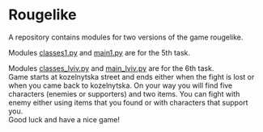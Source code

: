 # Rougelike
A repository contains modules for two versions of the game rougelike.<br>

Modules [classes1.py](classes1.py) and [main1.py](main1.py) are for the 5th task.<br>

Modules [classes_lviv.py](classes_lviv.py) and [main_lviv.py](main_lviv.py) are for the 6th task.<br>
Game starts at kozelnytska street and ends either when the fight is lost or when you came back to kozelnytska. 
On your way you will find five characters (enemies or supporters) and two items. You can fight with enemy either using items that you found or with characters that support you.<br>
Good luck and have a nice game!
